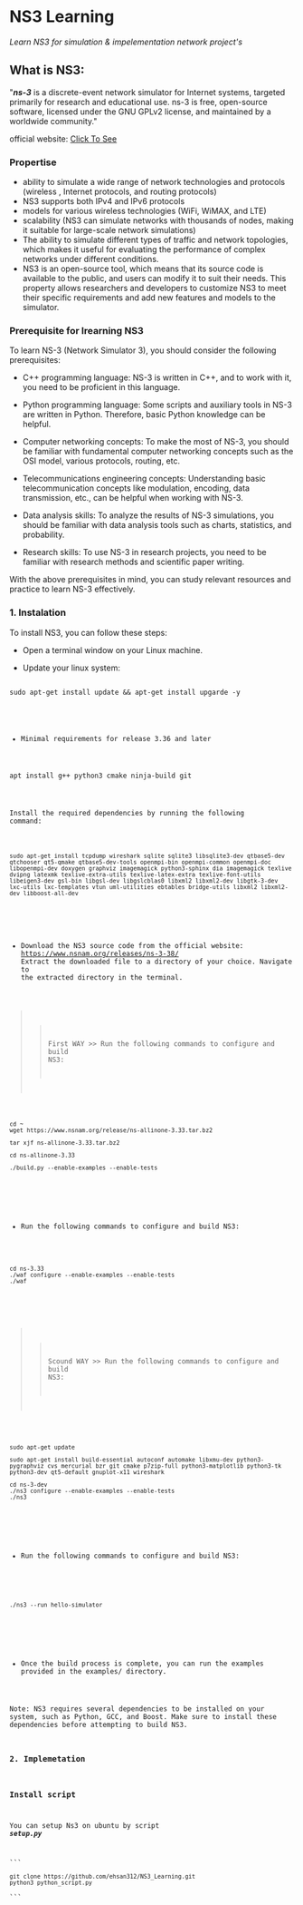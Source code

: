 # NS3 Learning

_Learn NS3 for simulation & impelementation network project's_

## What is NS3:

"***ns-3*** is a discrete-event network simulator for Internet systems, targeted primarily for research and educational use. ns-3 is free, open-source software, licensed under the GNU GPLv2 license, and maintained by a worldwide community."

official website: [Click To See](https://www.nsnam.org/) 

[comment]: # (The best way to learn is read official Docs.)


### Propertise

- ability to simulate a wide range of network technologies and protocols (wireless , Internet protocols, and routing protocols)
-  NS3 supports both IPv4 and IPv6 protocols 
-  models for various wireless technologies (WiFi, WiMAX, and LTE)
-  scalability (NS3 can simulate networks with thousands of nodes, making it suitable for large-scale network simulations)
-  The ability to simulate different types of traffic and network topologies, which makes it useful for evaluating the performance of complex networks under different conditions.
-  NS3 is an open-source tool, which means that its source code is available to the public, and users can modify it to suit their needs. This property allows researchers and developers to customize NS3 to meet their specific requirements and add new features and models to the simulator.

### Prerequisite for lrearning NS3

To learn NS-3 (Network Simulator 3), you should consider the following prerequisites:

- C++ programming language: NS-3 is written in C++, and to work with it, you need to be proficient in this language.

- Python programming language: Some scripts and auxiliary tools in NS-3 are written in Python. Therefore, basic Python knowledge can be helpful.

- Computer networking concepts: To make the most of NS-3, you should be familiar with fundamental computer networking concepts such as the OSI model, various protocols, routing, etc.

- Telecommunications engineering concepts: Understanding basic telecommunication concepts like modulation, encoding, data transmission, etc., can be helpful when working with NS-3.

- Data analysis skills: To analyze the results of NS-3 simulations, you should be familiar with data analysis tools such as charts, statistics, and probability.

- Research skills: To use NS-3 in research projects, you need to be familiar with research methods and scientific paper writing.

With the above prerequisites in mind, you can study relevant resources and practice to learn NS-3 effectively.

### 1. Instalation

To install NS3, you can follow these steps:

* Open a terminal window on your Linux machine.

* Update your linux system:

<pre>
<code id="my-code-block" data-clipboard-target="#my-code-block">
sudo apt-get install update && apt-get install upgarde -y 
</pre>

* Minimal requirements for release 3.36 and later
<pre>
apt install g++ python3 cmake ninja-build git
</pre>

Install the required dependencies by running the following command:
<pre>
<code id="my-code-block" data-clipboard-target="#my-code-block">
sudo apt-get install tcpdump wireshark sqlite sqlite3 libsqlite3-dev qtbase5-dev qtchooser qt5-qmake qtbase5-dev-tools openmpi-bin openmpi-common openmpi-doc libopenmpi-dev doxygen graphviz imagemagick python3-sphinx dia imagemagick texlive dvipng latexmk texlive-extra-utils texlive-latex-extra texlive-font-utils libeigen3-dev gsl-bin libgsl-dev libgslcblas0 libxml2 libxml2-dev libgtk-3-dev lxc-utils lxc-templates vtun uml-utilities ebtables bridge-utils libxml2 libxml2-dev libboost-all-dev 
</code>
</pre>


* Download the NS3 source code from the official website: https://www.nsnam.org/releases/ns-3-38/
    Extract the downloaded file to a directory of your choice.
    Navigate to the extracted directory in the terminal.
    
>>    First WAY  >> Run the following commands to configure and build NS3:

<pre>
<code id="my-code-block" data-clipboard-target="#my-code-block">
cd ~
wget https://www.nsnam.org/release/ns-allinone-3.33.tar.bz2

tar xjf ns-allinone-3.33.tar.bz2

cd ns-allinone-3.33

./build.py --enable-examples --enable-tests

</code>
</pre>

* Run the following commands to configure and build NS3:

<pre>
<code id="my-code-block" data-clipboard-target="#my-code-block">
cd ns-3.33
./waf configure --enable-examples --enable-tests
./waf

</code>
</pre>

>>    Scound WAY  >> Run the following commands to configure and build NS3:

<pre>
<code id="my-code-block" data-clipboard-target="#my-code-block">

sudo apt-get update

sudo apt-get install build-essential autoconf automake libxmu-dev python3-pygraphviz cvs mercurial bzr git cmake p7zip-full python3-matplotlib python3-tk python3-dev qt5-default gnuplot-x11 wireshark

cd ns-3-dev
./ns3 configure --enable-examples --enable-tests
./ns3

</code>
</pre>

* Run the following commands to configure and build NS3:

<pre>
<code id="my-code-block" data-clipboard-target="#my-code-block">

./ns3 --run hello-simulator

</code>
</pre>

 
 * Once the build process is complete, you can run the examples provided in the examples/ directory.

Note: NS3 requires several dependencies to be installed on your system, such as Python, GCC, and Boost. Make sure to install these dependencies before attempting to build NS3.


### 2. Implemetation 



### Install script 

You can setup Ns3 on ubuntu by script ***setup.py***
<pre>```
<code id="my-code-block" data-clipboard-target="#my-code-block">
git clone https://github.com/ehsan312/NS3_Learning.git
python3 python_script.py
</code>
```</pre>



